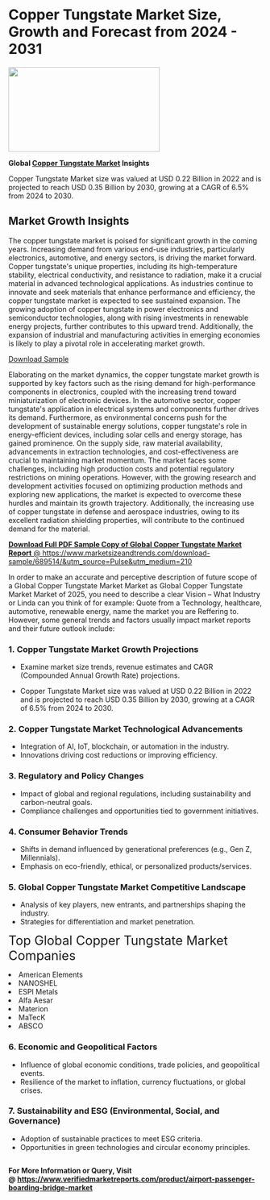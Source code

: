 <H1>Copper Tungstate Market Size, Growth and Forecast from 2024 - 2031</H1><img class="aligncenter size-medium wp-image-584254" src="https://thirdeyenews.in/wp-content/uploads/2024/09/Global-Market-Research-300x168.jpeg" alt="" width="300" height="168" /><p><strong>Global&nbsp;<a href="https://www.marketsizeandtrends.com/download-sample/689514/&amp;utm_source=Pulse&amp;utm_medium=210">Copper Tungstate Market</a> Insights</strong></p><p>Copper Tungstate Market size was valued at USD 0.22 Billion in 2022 and is projected to reach USD 0.35 Billion by 2030, growing at a CAGR of 6.5% from 2024 to 2030.</p><p><h2>Market Growth Insights</h2> <p>The copper tungstate market is poised for significant growth in the coming years. Increasing demand from various end-use industries, particularly electronics, automotive, and energy sectors, is driving the market forward. Copper tungstate's unique properties, including its high-temperature stability, electrical conductivity, and resistance to radiation, make it a crucial material in advanced technological applications. As industries continue to innovate and seek materials that enhance performance and efficiency, the copper tungstate market is expected to see sustained expansion. The growing adoption of copper tungstate in power electronics and semiconductor technologies, along with rising investments in renewable energy projects, further contributes to this upward trend. Additionally, the expansion of industrial and manufacturing activities in emerging economies is likely to play a pivotal role in accelerating market growth.</p> <p><a href="download-sample-link">Download Sample</a></p> <p>Elaborating on the market dynamics, the copper tungstate market growth is supported by key factors such as the rising demand for high-performance components in electronics, coupled with the increasing trend toward miniaturization of electronic devices. In the automotive sector, copper tungstate's application in electrical systems and components further drives its demand. Furthermore, as environmental concerns push for the development of sustainable energy solutions, copper tungstate's role in energy-efficient devices, including solar cells and energy storage, has gained prominence. On the supply side, raw material availability, advancements in extraction technologies, and cost-effectiveness are crucial to maintaining market momentum. The market faces some challenges, including high production costs and potential regulatory restrictions on mining operations. However, with the growing research and development activities focused on optimizing production methods and exploring new applications, the market is expected to overcome these hurdles and maintain its growth trajectory. Additionally, the increasing use of copper tungstate in defense and aerospace industries, owing to its excellent radiation shielding properties, will contribute to the continued demand for the material.</p> <p><a href="get-more-insights-link"></p><p><span class=""><strong>Download Full PDF Sample Copy of Global Copper Tungstate Market Report</strong> @ <a href="https://www.marketsizeandtrends.com/download-sample/689514/&amp;utm_source=Pulse&amp;utm_medium=210" target="_blank">https://www.marketsizeandtrends.com/download-sample/689514/&amp;utm_source=Pulse&amp;utm_medium=210</a></span></p><p>In order to make an accurate and perceptive description of future scope of a Global&nbsp;Copper Tungstate Market Market as Global&nbsp;Copper Tungstate Market Market of 2025, you need to describe a clear Vision &ndash; What Industry or Linda can you think of for example: Quote from a Technology, healthcare, automotive, renewable energy, name the market you are Reffering to. However, some general trends and factors usually impact market reports and their future outlook include:</p><h3>1.&nbsp;<strong>Copper Tungstate Market Growth Projections</strong></h3><ul><li>Examine market size trends, revenue estimates and CAGR (Compounded Annual Growth Rate) projections.</li><li><p>Copper Tungstate Market size was valued at USD 0.22 Billion in 2022 and is projected to reach USD 0.35 Billion by 2030, growing at a CAGR of 6.5% from 2024 to 2030.</p></li></ul><h3>2.&nbsp;<strong>Copper Tungstate Market Technological Advancements</strong></h3><ul><li>Integration of AI, IoT, blockchain, or automation in the industry.</li><li>Innovations driving cost reductions or improving efficiency.</li></ul><h3>3.&nbsp;<strong>Regulatory and Policy Changes</strong></h3><ul><li>Impact of global and regional regulations, including sustainability and carbon-neutral goals.</li><li>Compliance challenges and opportunities tied to government initiatives.</li></ul><h3>4.&nbsp;<strong>Consumer Behavior Trends</strong></h3><ul><li>Shifts in demand influenced by generational preferences (e.g., Gen Z, Millennials).</li><li>Emphasis on eco-friendly, ethical, or personalized products/services.</li></ul><h3>5.&nbsp;<strong>Global Copper Tungstate Market Competitive Landscape</strong></h3><ul><li>Analysis of key players, new entrants, and partnerships shaping the industry.</li><li>Strategies for differentiation and market penetration.</li></ul><p data-pm-slice="1 1 []"><span style="color: inherit; font-family: inherit; font-size: 25px;">Top Global Copper Tungstate Market Companies</span></p><div class="" data-test-id=""><p><li>American Elements</li><li> NANOSHEL</li><li> ESPI Metals</li><li> Alfa Aesar</li><li> Materion</li><li> MaTecK</li><li> ABSCO</li></p></div><h3>6.&nbsp;<strong>Economic and Geopolitical Factors</strong></h3><ul><li>Influence of global economic conditions, trade policies, and geopolitical events.</li><li>Resilience of the market to inflation, currency fluctuations, or global crises.</li></ul><h3>7.&nbsp;<strong>Sustainability and ESG (Environmental, Social, and Governance)</strong></h3><ul><li>Adoption of sustainable practices to meet ESG criteria.</li><li>Opportunities in green technologies and circular economy principles.</li></ul><h2><strong style="font-size: 14px;">For More Information or Query, Visit @&nbsp;</strong><a style="background-color: #ffffff; font-size: 14px;" href="https://www.marketsizeandtrends.com/report/copper-tungstate-market/" target="_blank">https://www.verifiedmarketreports.com/product/airport-passenger-boarding-bridge-market</a></h2>

